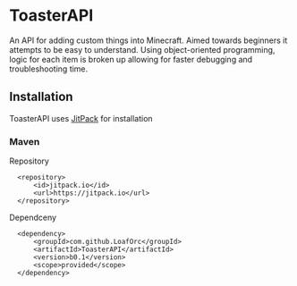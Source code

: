 # ToasterAPI
An API for adding custom things into Minecraft. Aimed towards beginners it attempts to be easy to understand. Using object-oriented programming, logic for each item is broken up allowing for faster debugging and troubleshooting time.
## Installation
ToasterAPI uses [JitPack](https://jitpack.io) for installation
### Maven
Repository
```
  <repository>
      <id>jitpack.io</id>
      <url>https://jitpack.io</url>
  </repository>
```
Dependceny
```
  <dependency>
      <groupId>com.github.LoafOrc</groupId>
      <artifactId>ToasterAPI</artifactId>
      <version>b0.1</version>
      <scope>provided</scope>
  </dependency>
```
